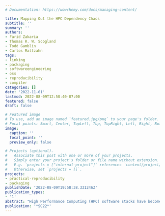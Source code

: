 ```yaml
---
# Documentation: https://wowchemy.com/docs/managing-content/

title: Mapping Out the HPC Dependency Chaos
subtitle: ''
summary: ''
authors:
- Farid Zakaria
- Thomas R. W. Scogland
- Todd Gamblin
- Carlos Maltzahn
tags:
- linking
- packaging
- softwareengineering
- oss
- reproducibility
- compiler
categories: []
date: '2022-11-01'
lastmod: 2022-08-09T12:58:40-07:00
featured: false
draft: false

# Featured image
# To use, add an image named `featured.jpg/png` to your page's folder.
# Focal points: Smart, Center, TopLeft, Top, TopRight, Left, Right, BottomLeft, Bottom, BottomRight.
image:
  caption: ''
  focal_point: ''
  preview_only: false

# Projects (optional).
#   Associate this post with one or more of your projects.
#   Simply enter your project's folder or file name without extension.
#   E.g. `projects = ["internal-project"]` references `content/project/deep-learning/index.md`.
#   Otherwise, set `projects = []`.
projects: 
- practical-reproducibility
- packaging
publishDate: '2022-08-09T19:58:38.331246Z'
publication_types:
- '1'
abstract: "High Performance Computing (HPC) software stacks have become complex, with the dependencies of some applications numbering in the hundreds. Packaging, distributing, and administering software stacks of that scale is a complex undertaking anywhere. HPC systems deal with esoteric compilers, hardware, and a panoply of uncommon combinations. In this paper, we explore the mechanisms available for packaging software to find its own dependencies in the context of a taxonomy of software distribution, and discuss their benefits and pitfalls. We discuss workarounds for some common problems caused by using these composed stacks and introduce Shrinkwrap: A solution to producing binaries that directly load their dependencies from precise locations and in a precise order. Beyond simplifying the use of the binaries, this approach also speeds up loading as much as 7× for a large dynamically-linked MPI application in our evaluation."
publication: '*SC22*'
---
```

